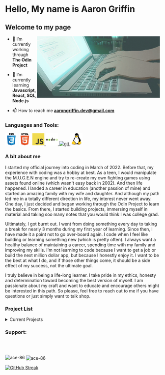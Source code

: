 

 <h1> Hello, My name is Aaron Griffin </h1>
 <h2> Welcome to my page </h2>



 <img align="right" width= 400px height= 200px  src="typing1.gif"></img>

- 🔭 I’m currently working through **The Odin Project**

- 🌱 I’m currently learning **Javascript, React, SQL, Node.js**

- 📫 How to reach me **aarongriffin.dev@gmail.com**

<h3 align="left">Languages and Tools:</h3>

<p align="left">
    
<a href="https://www.w3schools.com/css/" target="_blank" rel="noreferrer">
<img src="https://raw.githubusercontent.com/devicons/devicon/master/icons/css3/css3-original-wordmark.svg" alt="css3" width="40" height="40"/></a        
<a href="https://www.w3.org/html/" target="_blank" rel="noreferrer">
<img src="https://raw.githubusercontent.com/devicons/devicon/master/icons/html5/html5-original-wordmark.svg" alt="html5" width="40" height="40"/> </a> 
<a href="https://developer.mozilla.org/en-US/docs/Web/JavaScript" target="_blank" rel="noreferrer"> <img src="https://raw.githubusercontent.com/devicons/devicon/master/icons/javascript/javascript-original.svg" alt="javascript" width="40" height="40"/> </a>
<a href="https://nodejs.org" target="_blank" rel="noreferrer"> <img src="https://raw.githubusercontent.com/devicons/devicon/master/icons/nodejs/nodejs-original-wordmark.svg" alt="nodejs" width="40" height="40"/> </a>
    
    
<a href="https://git-scm.com/" target="_blank" rel="noreferrer"> 
<img src="https://www.vectorlogo.zone/logos/git-scm/git-scm-icon.svg" alt="git" width="40" height="40"/> </a> 
<a href="https://www.linux.org/" target="_blank" rel="noreferrer"> <img src="https://raw.githubusercontent.com/devicons/devicon/master/icons/linux/linux-original.svg" alt="linux" width="40" height="40"/> </a> 
    
</p>

<h3 align="left">A bit about me</h3>

<p align="left">
 I started my official journey into coding in March of 2022. Before that, my experience with coding was a hobby at best. As a teen, I would manipulate the M.U.G.E.N engine and try to re-create my own fighting games using assets found online (which wasn't easy back in 2002).  And then life happened. I landed a career in education (another passion of mine) and started an amazing family with my wife and daughter. And although my path led me in a totally different direction in life, my interest never went away. One day, I just decided and began working through the Odin Project to  learn the basics. From there, I started building projects, immersing myself in material and taking soo many notes that you would think I was college grad. 
 <p>
Ultimately, I got burnt out. I went from doing something every day to taking a break for nearly 3 months during my first year of learning. Since then, I have made it a point not to go over-board again. I code when I feel like building or learning something new (which is pretty often). I  always want a healthy balance of maintaining a career, spending time with my family and improving my skills. I'm not learning to code because I want to get a job or build the next million dollar app, but because I honestly enjoy it. I want to be the best at what I do, and if those other things come, it should be a side effect of my success, not the ultimate goal. 
 <p>
</p>

<p>
 I truly believe in being a life-long learner. I take pride in my ethics, honesty and determination toward becoming the best version of myself. I am passionate about my craft and want to educate and encourage others might be interested in this path. So please, feel free to reach out to me if you have questions or just simply want to talk shop.
 <p>


### Project List

<details closed>
    <summary>Current Projects</summary>
    <ul>
          <li>- [x] Tetris Clone </li>
          <li>- [x] PowerGrade </li>
          <li>- [x] Reviewz (CRUD) </li>
          <li>- [x] Admin Dashboard </li>
          <li>- [x] Key-D</li>
          <li>- [x] Etch-A-Sketch</li>
          <li>- [x] Sign Up form</li>
          <li>- [x] Rock Paper Scissor</li>
          <li>- [x] Calculator App</li>
          <li>- [x] Library App</li>
          <li>- [x] Tic Tac Toe  </li>
          <li>- [x] Restaurant Page</li>
          <li>- [x] To-Do list</li>
          <li>- [x] Weather App</li>
          <li>- [x] Recursion</li>
          <li>- [x] Linked List</li>
          <li>- [x] Binary Search Trees</li>
          <li>- [x] CV Application</li>
          <li>- [x] Memory Card</li>
          <li>- [ ] Knights Travails</li>
          <li>- [ ] Unit Test</li>
          <li>- [ ] Battleship</li>
          <li>- [ ] Shopping Cart</li>
          <li>- [ ] Photo Tagging App</li>
          <li>- [ ] Inventory Application</li>
          <li>- [ ] Forms and Deployment</li>
          <li>- [ ] Mini Message Board</li>
          <li>- [ ] Informational Site</li>
          <li>- [ ] Members Only</li>
          <li>- [ ] Blog API</li>
          <li>- [ ] Portfolio</li>
    </ul>
</details>


<h3 align="left">Support:</h3>

<br><br>

<p>

<img align="left" src="https://github-readme-stats.vercel.app/api/top-langs?username=ace-86&show_icons=true&locale=en&layout=compact" alt="ace-86" /></p>

<p>&nbsp;<img align="center" src="https://github-readme-stats.vercel.app/api?username=ace-86&show_icons=true&locale=en" alt="ace-86" /></p>


[![GitHub Streak](http://github-readme-streak-stats.herokuapp.com?user=Ace-86&theme=shades-of-purple&date_format=n%2Fj%5B%2FY%5D)](https://git.io/streak-stats)
